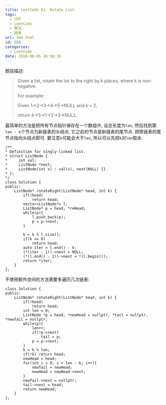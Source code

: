 ```yaml
---
title: LeetCode 61. Rotate List
tags:
  - CPP
  - LeetCode
  - 算法
  - 链表
url: 568.html
id: 568
categories:
  - LeetCode
date: 2016-08-05 16:50:35
---
```

题目描述:

>Given a list, rotate the list to the right by k places, where k is non-negative.
>
>For example:
>
>Given 1->2->3->4->5->NULL and k = 2,
>
>return 4->5->1->2->3->NULL.

最简单的方法是把所有节点指针保存在一个数组中, 设总长度为`len`, 然后找到第`len - k`个节点为新链表的头结点, 它之前的节点是新链表的尾节点. 把原链表的尾节点指向头结点即可. 要注意`k`可能会大于`len`, 所以可以先把`k`对`len`取余.

    /**
    * Definition for singly-linked list.
    * struct ListNode {
    *     int val;
    *     ListNode *next;
    *     ListNode(int x) : val(x), next(NULL) {}
    * };
    */
    class Solution {
    public:
        ListNode* rotateRight(ListNode* head, int k) {
            if(!head)
                return head;
            vector<ListNode*> l;
            ListNode* p = head, *reHead;
            while(p){
                l.push_back(p);
                p = p->next;
            }
            
            k = k % l.size();
            if(k == 0)
                return head;
            auto iter = l.end() - k;
            (*(iter - 1))->next = NULL;
            (*(l.end() - 1))->next = *(l.begin());
            return *iter;
        }
    };

不使用额外空间的方法需要多遍历几次链表:

    class Solution {
    public:
        ListNode* rotateRight(ListNode* head, int k) {
            if(!head)
                return head;
            int len = 0;
            ListNode *p = head, *newHead = nullptr, *tail = nullptr, *newTail = nullptr;
            while(p){
                len++;
                if(!p->next)
                    tail = p;
                p = p->next;
            }
            k = k % len;
            if(!k) return head;
            newHead = head;
            for(int i = 0; i < len - k; i++){
                newTail = newHead;
                newHead = newHead->next;
            }
            newTail->next = nullptr;
            tail->next = head;
            return newHead;
        }
    };